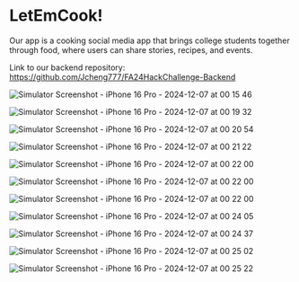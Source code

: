 # LetEmCook!

Our app is a cooking social media app that brings college students together through food, where users can share stories, recipes, and events. 

Link to our backend repository: https://github.com/Jcheng777/FA24HackChallenge-Backend

![Simulator Screenshot - iPhone 16 Pro - 2024-12-07 at 00 15 46](https://github.com/user-attachments/assets/22ba35aa-3384-48b9-a8c9-c7646e6df5d5)

![Simulator Screenshot - iPhone 16 Pro - 2024-12-07 at 00 19 32](https://github.com/user-attachments/assets/3215fc18-54b8-47e1-86ec-80196b2a7a07)

![Simulator Screenshot - iPhone 16 Pro - 2024-12-07 at 00 20 54](https://github.com/user-attachments/assets/13543546-1af5-4820-8385-69ac3707e36e)

![Simulator Screenshot - iPhone 16 Pro - 2024-12-07 at 00 21 22](https://github.com/user-attachments/assets/fdc1800f-5f9b-4566-b849-4c825c1ae5f4)

![Simulator Screenshot - iPhone 16 Pro - 2024-12-07 at 00 22 00](https://github.com/user-attachments/assets/396449bc-1d96-4d23-8af4-9c9d154d3599)

![Simulator Screenshot - iPhone 16 Pro - 2024-12-07 at 00 22 00](https://github.com/user-attachments/assets/54413d8d-2ae6-46f7-9b19-c4e638b383f8)

![Simulator Screenshot - iPhone 16 Pro - 2024-12-07 at 00 22 00](https://github.com/user-attachments/assets/c289a0c4-8120-4d88-ba70-2d5569ed5960)

![Simulator Screenshot - iPhone 16 Pro - 2024-12-07 at 00 24 05](https://github.com/user-attachments/assets/2795012e-618d-42e8-af8d-967f8a733e97)

![Simulator Screenshot - iPhone 16 Pro - 2024-12-07 at 00 24 37](https://github.com/user-attachments/assets/bc748248-77e4-4445-a9a6-9f217f66584e)

![Simulator Screenshot - iPhone 16 Pro - 2024-12-07 at 00 25 02](https://github.com/user-attachments/assets/e0d90dc0-2ab6-4682-bcd6-600e43425351)

![Simulator Screenshot - iPhone 16 Pro - 2024-12-07 at 00 25 22](https://github.com/user-attachments/assets/a92d4c68-da11-45ca-9664-019308d0287d)





